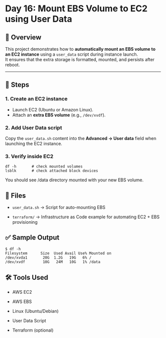 # Day 16: Mount EBS Volume to EC2 using User Data

## 📌 Overview
This project demonstrates how to **automatically mount an EBS volume to an EC2 instance** using a `user_data` script during instance launch.  
It ensures that the extra storage is formatted, mounted, and persists after reboot.

---

## 🚀 Steps

### 1. Create an EC2 instance
- Launch EC2 (Ubuntu or Amazon Linux).
- Attach an **extra EBS volume** (e.g., `/dev/xvdf`).

### 2. Add User Data script
Copy the `user_data.sh` content into the **Advanced → User data** field when launching the EC2 instance.

### 3. Verify inside EC2
```
df -h       # check mounted volumes
lsblk       # check attached block devices
```
You should see /data directory mounted with your new EBS volume.
## 📂 Files

- `user_data.sh` → Script for auto-mounting EBS

- `terraform/` → Infrastructure as Code example for automating EC2 + EBS provisioning
## ✅ Sample Output
```
$ df -h
Filesystem      Size  Used Avail Use% Mounted on
/dev/xvda1       20G  1.2G   19G   6% /
/dev/xvdf        10G   24M   10G   1% /data
```
## 🛠️ Tools Used

- AWS EC2

- AWS EBS

- Linux (Ubuntu/Debian)

- User Data Script

- Terraform (optional)